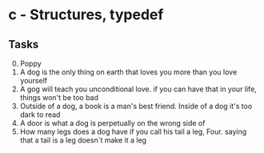 # c - Structures, typedef

## Tasks

0. Poppy
1. A dog is the only thing on earth that loves you more than you love yourself
2. A gog will teach you unconditional love. if you can have that in your life, things won't be too bad
3. Outside of a dog, a book is a man's best friend. Inside of a dog it's too dark to read
4. A door is what a dog is perpetually on the wrong side of
5. How many legs does a dog have if you call his tail a leg, Four. saying that a tail is a leg doesn´t make it a leg
